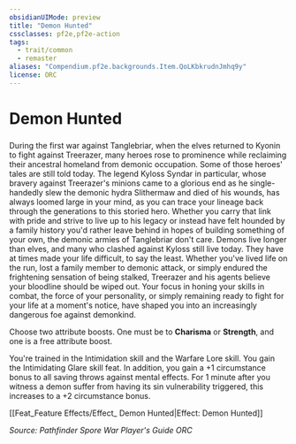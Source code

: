 ```yaml
---
obsidianUIMode: preview
title: "Demon Hunted"
cssclasses: pf2e,pf2e-action
tags:
  - trait/common
  - remaster
aliases: "Compendium.pf2e.backgrounds.Item.QoLKbkrudnJmhq9y"
license: ORC
---
```

# Demon Hunted

### 






During the first war against Tanglebriar, when the elves returned to Kyonin to fight against Treerazer, many heroes rose to prominence while reclaiming their ancestral homeland from demonic occupation. Some of those heroes' tales are still told today. The legend Kyloss Syndar in particular, whose bravery against Treerazer's minions came to a glorious end as he single-handedly slew the demonic hydra Slithermaw and died of his wounds, has always loomed large in your mind, as you can trace your lineage back through the generations to this storied hero. Whether you carry that link with pride and strive to live up to his legacy or instead have felt hounded by a family history you'd rather leave behind in hopes of building something of your own, the demonic armies of Tanglebriar don't care. Demons live longer than elves, and many who clashed against Kyloss still live today. They have at times made your life difficult, to say the least. Whether you've lived life on the run, lost a family member to demonic attack, or simply endured the frightening sensation of being stalked, Treerazer and his agents believe your bloodline should be wiped out. Your focus in honing your skills in combat, the force of your personality, or simply remaining ready to fight for your life at a moment's notice, have shaped you into an increasingly dangerous foe against demonkind.

Choose two attribute boosts. One must be to **Charisma** or **Strength**, and one is a free attribute boost.

You're trained in the Intimidation skill and the Warfare Lore skill. You gain the Intimidating Glare skill feat. In addition, you gain a +1 circumstance bonus to all saving throws against mental effects. For 1 minute after you witness a demon suffer from having its sin vulnerability triggered, this increases to a +2 circumstance bonus.

[[Feat_Feature Effects/Effect_ Demon Hunted|Effect: Demon Hunted]]

*Source: Pathfinder Spore War Player's Guide*
*ORC*
